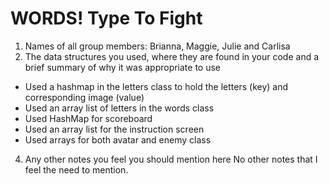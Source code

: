 # WORDS! Type To Fight

1. Names of all group members: Brianna, Maggie, Julie and Carlisa 
2. The data structures you used, where they are found in your code and a brief summary of why it was appropriate to use
  - Used a hashmap in the letters class to hold the letters (key) and corresponding image (value)
  - Used an array list of letters in the words class
  - Used HashMap for scoreboard
  - Used an array list for the instruction screen
  - Used arrays for both avatar and enemy class
4. Any other notes you feel you should mention here
No other notes that I feel the need to mention. 
